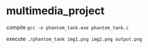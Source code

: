 # multimedia_project
compile `gcc -o phantom_tank.exe phantom_tank.c`

execute `./phantom_tank img1.png img2.png output.png`
